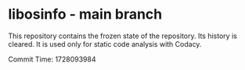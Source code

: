 # libosinfo - main branch

This repository contains the frozen state of the repository.
Its history is cleared. It is used only for static code
analysis with Codacy.

Commit Time: 1728093984